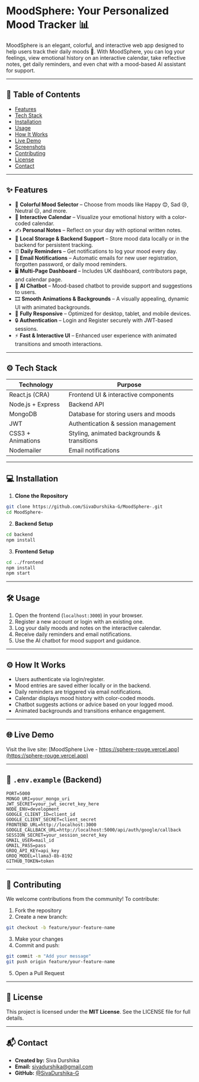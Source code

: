 # MoodSphere: Your Personalized Mood Tracker 📊

MoodSphere is an elegant, colorful, and interactive web app designed to help users track their daily moods 🌈. With MoodSphere, you can log your feelings, view emotional history on an interactive calendar, take reflective notes, get daily reminders, and even chat with a mood-based AI assistant for support.

---

## 📌 Table of Contents

* [Features](#-features)
* [Tech Stack](#-tech-stack)
* [Installation](#-installation)
* [Usage](#-usage)
* [How It Works](#-how-it-works)
* [Live Demo](#-live-demo)
* [Screenshots](#-screenshots)
* [Contributing](#-contributing)
* [License](#-license)
* [Contact](#-contact)

---

## ✨ Features

* 🎨 **Colorful Mood Selector** – Choose from moods like Happy 😊, Sad 😢, Neutral 😐, and more.
* 📅 **Interactive Calendar** – Visualize your emotional history with a color-coded calendar.
* ✍️ **Personal Notes** – Reflect on your day with optional written notes.
* 💾 **Local Storage & Backend Support** – Store mood data locally or in the backend for persistent tracking.
* ⏰ **Daily Reminders** – Get notifications to log your mood every day.
* 📧 **Email Notifications** – Automatic emails for new user registration, forgotten password, or daily mood reminders.
* 🖥️ **Multi-Page Dashboard** – Includes UK dashboard, contributors page, and calendar page.
* 💬 **AI Chatbot** – Mood-based chatbot to provide support and suggestions to users.
* 🎞️ **Smooth Animations & Backgrounds** – A visually appealing, dynamic UI with animated backgrounds.
* 📱 **Fully Responsive** – Optimized for desktop, tablet, and mobile devices.
* 🔒 **Authentication** – Login and Register securely with JWT-based sessions.
* ⚡ **Fast & Interactive UI** – Enhanced user experience with animated transitions and smooth interactions.

---

## ⚙️ Tech Stack

| Technology        | Purpose                                     |
| ----------------- | ------------------------------------------- |
| React.js (CRA)    | Frontend UI & interactive components        |
| Node.js + Express | Backend API                                 |
| MongoDB           | Database for storing users and moods        |
| JWT               | Authentication & session management         |
| CSS3 + Animations | Styling, animated backgrounds & transitions |
| Nodemailer        | Email notifications                         |

---

## 💻 Installation

1. **Clone the Repository**

```bash
git clone https://github.com/SivaDurshika-G/MoodSphere-.git
cd MoodSphere-
```

2. **Backend Setup**

```bash
cd backend
npm install
```

3. **Frontend Setup**

```bash
cd ../frontend
npm install
npm start
```

---

## 🛠 Usage

1. Open the frontend (`localhost:3000`) in your browser.
2. Register a new account or login with an existing one.
3. Log your daily moods and notes on the interactive calendar.
4. Receive daily reminders and email notifications.
5. Use the AI chatbot for mood support and guidance.

---

## ⚙️ How It Works

* Users authenticate via login/register.
* Mood entries are saved either locally or in the backend.
* Daily reminders are triggered via email notifications.
* Calendar displays mood history with color-coded moods.
* Chatbot suggests actions or advice based on your logged mood.
* Animated backgrounds and transitions enhance engagement.

---

## 🌐 Live Demo

Visit the live site: [MoodSphere Live - https://sphere-rouge.vercel.app](https://sphere-rouge.vercel.app)

---


## 🔧 `.env.example` (Backend)

```env
PORT=5000
MONGO_URI=your_mongo_uri
JWT_SECRET=your_jwt_secret_key_here
NODE_ENV=development
GOOGLE_CLIENT_ID=client_id
GOOGLE_CLIENT_SECRET=client_secret
FRONTEND_URL=http://localhost:3000
GOOGLE_CALLBACK_URL=http://localhost:5000/api/auth/google/callback
SESSION_SECRET=your_session_secret_key
GMAIL_USER=mail_id
GMAIL_PASS=pass
GROQ_API_KEY=api_key
GROQ_MODEL=llama3-8b-8192
GITHUB_TOKEN=token
```

---

## 🤝 Contributing

We welcome contributions from the community! To contribute:

1. Fork the repository
2. Create a new branch:

```bash
git checkout -b feature/your-feature-name
```

3. Make your changes
4. Commit and push:

```bash
git commit -m "Add your message"
git push origin feature/your-feature-name
```

5. Open a Pull Request

---

## 📜 License

This project is licensed under the **MIT License**. See the LICENSE file for full details.

---

## 📬 Contact

* **Created by:** Siva Durshika
* **Email:** [sivadurshika@gmail.com](mailto:sivadurshika@gmail.com)
* **GitHub:** [@SivaDurshika-G](https://github.com/SivaDurshika-G)

